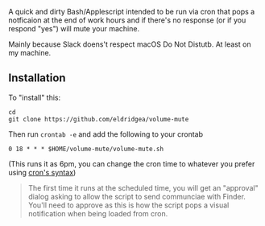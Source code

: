 A quick and dirty Bash/Applescript intended to be run via cron that pops a notficaion at the end of work hours and if there's no response (or if you respond "yes") will mute your machine.

Mainly because Slack doens't respect macOS Do Not Distutb. At least on my machine. 

## Installation

To "install" this:

```
cd
git clone https://github.com/eldridgea/volume-mute
```
Then run `crontab -e` and add the following to your crontab

`0 18 * * * $HOME/volume-mute/volume-mute.sh`

(This runs it as 6pm, you can change the cron time to whatever you prefer using [cron's syntax](https://en.wikipedia.org/wiki/Cron#Overview)) 

> The first time it runs at the scheduled time, you will get an "approval" dialog asking to allow the script to send communciae with Finder.
> You'll need to approve as this is how the script pops a visual notification when being loaded from cron.
